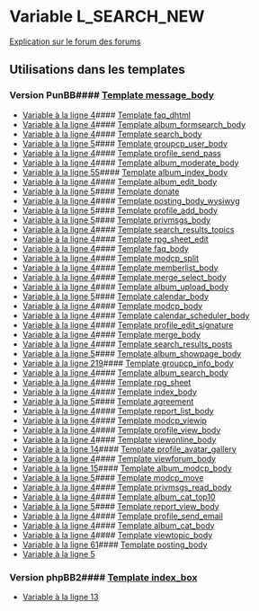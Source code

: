 # Variable L_SEARCH_NEW
[Explication sur le forum des forums](http://forum.forumactif.com/t294113-listing-des-variables#L_SEARCH_NEW)
## Utilisations dans les templates
### Version PunBB#### [Template message_body](punbb/message_body.md)
* [Variable à la ligne 4](../punbb/message_body.tpl#L4)#### [Template faq_dhtml](punbb/faq_dhtml.md)
* [Variable à la ligne 4](../punbb/faq_dhtml.tpl#L4)#### [Template album_formsearch_body](punbb/album_formsearch_body.md)
* [Variable à la ligne 4](../punbb/album_formsearch_body.tpl#L4)#### [Template search_body](punbb/search_body.md)
* [Variable à la ligne 5](../punbb/search_body.tpl#L5)#### [Template groupcp_user_body](punbb/groupcp_user_body.md)
* [Variable à la ligne 4](../punbb/groupcp_user_body.tpl#L4)#### [Template profile_send_pass](punbb/profile_send_pass.md)
* [Variable à la ligne 4](../punbb/profile_send_pass.tpl#L4)#### [Template album_moderate_body](punbb/album_moderate_body.md)
* [Variable à la ligne 55](../punbb/album_moderate_body.tpl#L55)#### [Template album_index_body](punbb/album_index_body.md)
* [Variable à la ligne 4](../punbb/album_index_body.tpl#L4)#### [Template album_edit_body](punbb/album_edit_body.md)
* [Variable à la ligne 5](../punbb/album_edit_body.tpl#L5)#### [Template donate](punbb/donate.md)
* [Variable à la ligne 4](../punbb/donate.tpl#L4)#### [Template posting_body_wysiwyg](punbb/posting_body_wysiwyg.md)
* [Variable à la ligne 5](../punbb/posting_body_wysiwyg.tpl#L5)#### [Template profile_add_body](punbb/profile_add_body.md)
* [Variable à la ligne 5](../punbb/profile_add_body.tpl#L5)#### [Template privmsgs_body](punbb/privmsgs_body.md)
* [Variable à la ligne 4](../punbb/privmsgs_body.tpl#L4)#### [Template search_results_topics](punbb/search_results_topics.md)
* [Variable à la ligne 4](../punbb/search_results_topics.tpl#L4)#### [Template rpg_sheet_edit](punbb/rpg_sheet_edit.md)
* [Variable à la ligne 4](../punbb/rpg_sheet_edit.tpl#L4)#### [Template faq_body](punbb/faq_body.md)
* [Variable à la ligne 4](../punbb/faq_body.tpl#L4)#### [Template modcp_split](punbb/modcp_split.md)
* [Variable à la ligne 4](../punbb/modcp_split.tpl#L4)#### [Template memberlist_body](punbb/memberlist_body.md)
* [Variable à la ligne 4](../punbb/memberlist_body.tpl#L4)#### [Template merge_select_body](punbb/merge_select_body.md)
* [Variable à la ligne 4](../punbb/merge_select_body.tpl#L4)#### [Template album_upload_body](punbb/album_upload_body.md)
* [Variable à la ligne 5](../punbb/album_upload_body.tpl#L5)#### [Template calendar_body](punbb/calendar_body.md)
* [Variable à la ligne 4](../punbb/calendar_body.tpl#L4)#### [Template modcp_body](punbb/modcp_body.md)
* [Variable à la ligne 4](../punbb/modcp_body.tpl#L4)#### [Template calendar_scheduler_body](punbb/calendar_scheduler_body.md)
* [Variable à la ligne 4](../punbb/calendar_scheduler_body.tpl#L4)#### [Template profile_edit_signature](punbb/profile_edit_signature.md)
* [Variable à la ligne 4](../punbb/profile_edit_signature.tpl#L4)#### [Template merge_body](punbb/merge_body.md)
* [Variable à la ligne 4](../punbb/merge_body.tpl#L4)#### [Template search_results_posts](punbb/search_results_posts.md)
* [Variable à la ligne 5](../punbb/search_results_posts.tpl#L5)#### [Template album_showpage_body](punbb/album_showpage_body.md)
* [Variable à la ligne 219](../punbb/album_showpage_body.tpl#L219)#### [Template groupcp_info_body](punbb/groupcp_info_body.md)
* [Variable à la ligne 4](../punbb/groupcp_info_body.tpl#L4)#### [Template album_search_body](punbb/album_search_body.md)
* [Variable à la ligne 4](../punbb/album_search_body.tpl#L4)#### [Template rpg_sheet](punbb/rpg_sheet.md)
* [Variable à la ligne 4](../punbb/rpg_sheet.tpl#L4)#### [Template index_body](punbb/index_body.md)
* [Variable à la ligne 5](../punbb/index_body.tpl#L5)#### [Template agreement](punbb/agreement.md)
* [Variable à la ligne 4](../punbb/agreement.tpl#L4)#### [Template report_list_body](punbb/report_list_body.md)
* [Variable à la ligne 4](../punbb/report_list_body.tpl#L4)#### [Template modcp_viewip](punbb/modcp_viewip.md)
* [Variable à la ligne 4](../punbb/modcp_viewip.tpl#L4)#### [Template profile_view_body](punbb/profile_view_body.md)
* [Variable à la ligne 4](../punbb/profile_view_body.tpl#L4)#### [Template viewonline_body](punbb/viewonline_body.md)
* [Variable à la ligne 14](../punbb/viewonline_body.tpl#L14)#### [Template profile_avatar_gallery](punbb/profile_avatar_gallery.md)
* [Variable à la ligne 4](../punbb/profile_avatar_gallery.tpl#L4)#### [Template viewforum_body](punbb/viewforum_body.md)
* [Variable à la ligne 15](../punbb/viewforum_body.tpl#L15)#### [Template album_modcp_body](punbb/album_modcp_body.md)
* [Variable à la ligne 5](../punbb/album_modcp_body.tpl#L5)#### [Template modcp_move](punbb/modcp_move.md)
* [Variable à la ligne 4](../punbb/modcp_move.tpl#L4)#### [Template privmsgs_read_body](punbb/privmsgs_read_body.md)
* [Variable à la ligne 4](../punbb/privmsgs_read_body.tpl#L4)#### [Template album_cat_top10](punbb/album_cat_top10.md)
* [Variable à la ligne 5](../punbb/album_cat_top10.tpl#L5)#### [Template report_view_body](punbb/report_view_body.md)
* [Variable à la ligne 4](../punbb/report_view_body.tpl#L4)#### [Template profile_send_email](punbb/profile_send_email.md)
* [Variable à la ligne 4](../punbb/profile_send_email.tpl#L4)#### [Template album_cat_body](punbb/album_cat_body.md)
* [Variable à la ligne 4](../punbb/album_cat_body.tpl#L4)#### [Template viewtopic_body](punbb/viewtopic_body.md)
* [Variable à la ligne 61](../punbb/viewtopic_body.tpl#L61)#### [Template posting_body](punbb/posting_body.md)
* [Variable à la ligne 5](../punbb/posting_body.tpl#L5)
### Version phpBB2#### [Template index_box](subsilver/index_box.md)
* [Variable à la ligne 13](../subsilver/index_box.tpl#L13)